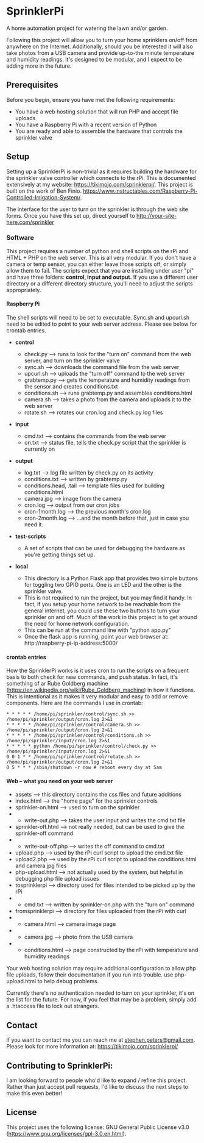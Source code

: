 # SprinklerPi
A home automation project for watering the lawn and/or garden.

Following this project will allow you to turn your home sprinklers on/off from anywhere on the Internet.  Additionally, should you be interested it will also take photos from a USB camera and provide up-to-the minute temperature and humidity readings.  It's designed to be modular, and I expect to be adding more in the future.

## Prerequisites

Before you begin, ensure you have met the following requirements:
* You have a web hosting solution that will run PHP and accept file uploads
* You have a Raspberry Pi with a recent version of Python
* You are ready and able to assemble the hardware that controls the sprinkler valve

## Setup

Setting up a SprinklerPi is non-trivial as it requires building the hardware for the sprinkler valve controller which connects to the rPi.  This is documented extensively at my website: https://tikimojo.com/sprinklerpi/.  This project is built on the work of Ben Finio.  https://www.instructables.com/Raspberry-Pi-Controlled-Irrigation-System/.

The interface for the user to turn on the sprinkler is through the web site forms.  Once you have this set up, direct yourself to http://your-site-here.com/sprinkler

### Software

This project requires a number of python and shell scripts on the rPi and HTML + PHP on the web server.  This is all very modular.  If you don't have a camera or temp sensor, you can either leave those scripts off, or simply allow them to fail.  The scripts expect that you are installing under user "pi" and have three folders: **control, input and output.**  If you use a different user directory or a different directory structure, you'll need to adjust the scripts appropriately.

#### Raspberry Pi

The shell scripts will need to be set to executable. Sync.sh and upcurl.sh need to be edited to point to your web server address. Please see below for crontab entries.

* **control**
  * check.py --> runs to look for the "turn on" command from the web server, and turn on the sprinkler valve
  * sync.sh --> downloads the command file from the web server
  * upcurl.sh --> uploads the "turn off" command to the web server
  * grabtemp.py --> gets the temperature and humidity readings from the sensor and creates conditions.txt
  * conditions.sh --> runs grabtemp.py and assembles conditions.html
  * camera.sh --> takes a photo from the camera and uploads it to the web server
  * rotate.sh --> rotates our cron.log and check.py log files

* **input**
  * cmd.txt --> contains the commands from the web server
  * on.txt --> status file, tells the check.py script that the sprinkler is currently on

* **output**
  * log.txt --> log file written by check.py on its activity
  * conditions.txt --> written by grabtemp.py
  * conditions.head, .tail --> template files used for building conditions.html
  * camera.jpg --> image from the camera
  * cron.log --> output from our cron jobs
  * cron-1month.log --> the previous month's cron.log
  * cron-2month.log --> ...and the month before that, just in case you need it.

* **test-scripts**
  * A set of scripts that can be used for debugging the hardware as you're getting things set up.  

* **local**
  * This directory is a Python Flask app that provides two simple buttons for toggling two GPIO ports.  One is an LED and the other is the sprinkler valve.
  * This is not required to run the project, but you may find it handy.  In fact, if you setup your home network to be reachable from the general internet, you could use these two buttons to turn your sprinkler on and off.  Much of the work in this project is to get around the need for home network configuration.
  * This can be run at the command line with "python app.py"
  * Once the flask app is running, point your web browser at: http://raspberry-pi-ip-address:5000/

#### crontab entries
 
How the SprinklerPi works is it uses cron to run the scripts on a frequent basis to both check for new commands, and push status.  In fact, it's something of ar Rube Goldberg machine (https://en.wikipedia.org/wiki/Rube_Goldberg_machine) in how it functions.  This is intentional as it makes it very modular and easy to add or remove components.  Here are the commands I use in crontab: 
 
```
* * * * * /home/pi/sprinkler/control/sync.sh >> /home/pi/sprinkler/output/cron.log 2>&1
* * * * * /home/pi/sprinkler/control/camera.sh >> /home/pi/sprinkler/output/cron.log 2>&1
* * * * * /home/pi/sprinkler/control/conditions.sh >> /home/pi/sprinkler/input/cron.log 2>&1
* * * * * python /home/pi/sprinkler/control/check.py >> /home/pi/sprinkler/input/cron.log 2>&1
0 0 1 * * /home/pi/sprinkler/control/rotate.sh >> /home/pi/sprinkler/output/cron.log 2>&1
0 5 * * * /sbin/shutdown -r now # reboot every day at 5am
```
 
#### Web – what you need on your web server

* assets --> this directory contains the css files and future additions
* index.html --> the "home page" for the sprinkler controls
* sprinkler-on.html --> used to turn on the sprinkler 
* * write-out.php --> takes the user input and writes the cmd.txt file
* sprinkler-off.html --> not really needed, but can be used to give the sprinkler-off command
* * write-out-off.php --> writes the off command to cmd.txt
* upload.php --> used by the rPi curl script to upload the cmd.txt file
* upload2.php --> used by the rPi curl script to upload the conditions.html and camera.jpg files
* php-upload.html --> not actually used by the system, but helpful in debugging php file upload issues
* tosprinklerpi --> directory used for files intended to be picked up by the rPi
* * cmd.txt --> written by sprinkler-on.php with the "turn on" command 
* fromsprinklerpi --> directory for files uploaded from the rPi with curl
* * camera.html --> camera image page
* * camera.jpg --> photo from the USB camera
* * conditions.html --> page constructed by the rPi with temperature and humidity readings

Your web hosting solution may require additional configuration to allow php file uploads, follow their documentation if you run into trouble.  use php-upload.html to help debug problems.

Currently there's no authentication needed to turn on your sprinkler, it's on the list for the future.  For now, if you feel that may be a problem, simply add a .htaccess file to lock out strangers.

## Contact

If you want to contact me you can reach me at stephen.peters@gmail.com.  Please look for more information at: https://tikimojo.com/sprinklerpi/

## Contributing to SprinklerPi:
I am looking forward to people who'd like to expand / refine this project.  Rather than just accept pull requests, I'd like to discuss the next steps to make this even better!  

## License

This project uses the following license: GNU General Public License v3.0 (https://www.gnu.org/licenses/gpl-3.0.en.html).
